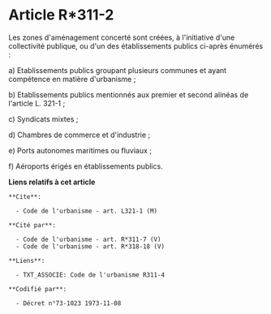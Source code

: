# Article R*311-2

Les zones d'aménagement concerté sont créées, à l'initiative d'une collectivité publique, ou d'un des établissements publics
ci-après énumérés :

a) Etablissements publics groupant plusieurs communes et ayant compétence en matière d'urbanisme ;

b) Etablissements publics mentionnés aux premier et second alinéas de l'article L. 321-1 ;

c) Syndicats mixtes ;

d) Chambres de commerce et d'industrie ;

e) Ports autonomes maritimes ou fluviaux ;

f) Aéroports érigés en établissements publics.

**Liens relatifs à cet article**

	**Cite**:

	  - Code de l'urbanisme - art. L321-1 (M)

	**Cité par**:

	  - Code de l'urbanisme - art. R*311-7 (V)
	  - Code de l'urbanisme - art. R*318-18 (V)

	**Liens**:

	  - TXT_ASSOCIE: Code de l'urbanisme R311-4

	**Codifié par**:

	  - Décret n°73-1023 1973-11-08
